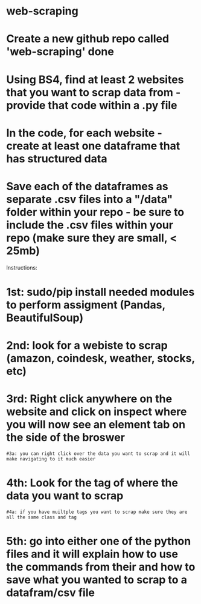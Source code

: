 # web-scraping

# Create a new github repo called 'web-scraping' done 

# Using BS4, find at least 2 websites that you want to scrap data from - provide that code within a .py file  

# In the code, for each website - create at least one dataframe that has structured data 

# Save each of the dataframes as separate .csv files into a "/data" folder within your repo - be sure to include the .csv files within your repo (make sure they are small, < 25mb) 

Instructions:
# 1st: sudo/pip install needed modules to perform assigment (Pandas, BeautifulSoup)
# 2nd: look for a webiste to scrap (amazon, coindesk, weather, stocks, etc)
# 3rd: Right click anywhere on the website and click on inspect where you will now see an element tab on the side of the broswer
    #3a: you can right click over the data you want to scrap and it will make navigating to it much easier
# 4th: Look for the tag of where the data you want to scrap 
    #4a: if you have muiltple tags you want to scrap make sure they are all the same class and tag
# 5th: go into either one of the python files and it will explain how to use the commands from their and how to save what you wanted to scrap to a datafram/csv file